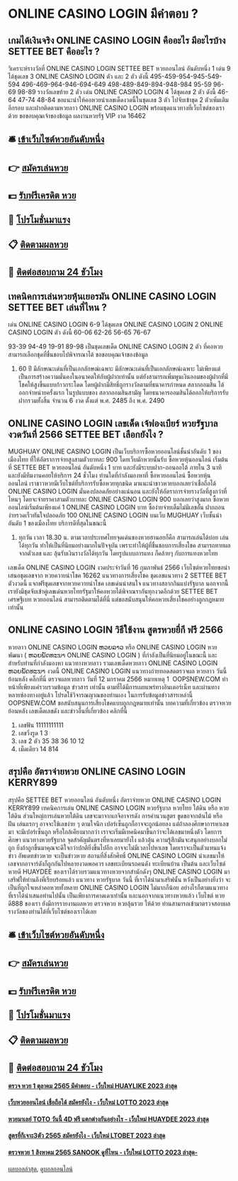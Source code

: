 # ONLINE CASINO LOGIN มีคำตอบ ?
## เกมได้เงินจริง ONLINE CASINO LOGIN คืออะไร มีอะไรบ้าง SETTEE BET คืออะไร ?
วิเคราะห์รางวัลที่ ONLINE CASINO LOGIN SETTEE BET หวยออนไลน์ อันดับหนึ่ง 1 เด่น 9 ได้ชุดเลข 3 ONLINE CASINO LOGIN ตัว และ 2 ตัว ดังนี้
495-459-954-945-549-594
496-469-964-946-694-649
498-489-849-894-948-984
95-59
96-69
98-89
รางวัลเลขท้าย 2 ตัว เด่น ONLINE CASINO LOGIN 4 ได้ชุดเลข 2 ตัว ดังนี้
46-64
47-74
48-84
ขอแนะนำให้คอหวยนำเลขเด็ดงวดนี้ในชุดเลข 3 ตัว ไปจับเข้าชุด 2 ตัวเพิ่มเติมอีกรอบ และฝากติดตามหวยลาว ONLINE CASINO LOGIN พร้อมชุดแนวทางที่เว็บไซต์ของเราด้วย
ขอขอบคุณเจ้าของข้อมูล
ผลงานหวยรัฐ VIP งวด 16462

## 🛎 [เข้าเว็บไซต์หวยอันดับหนึ่ง](https://bit.ly/3BG5bNw)
## 👉 [สมัครเล่นหวย](https://bit.ly/3BG5bNw)
## 💵 [รับฟรีเครดิต หวย](https://bit.ly/3C3mvgS)
## 👑 [โปรโมชั่นมาแรง](https://bit.ly/3C3mvgS)
## 📋 [ติดตามผลหวย](https://bit.ly/3C3mvgS)
## 📱 [ติดต่อสอบถาม 24 ชัวโมง](https://bit.ly/3C3mvgS)

## เทคนิคการเล่นหวยหุ้นเยอรมัน ONLINE CASINO LOGIN SETTEE BET เล่นที่ไหน ?
เด่น ONLINE CASINO LOGIN 6-9 ได้ชุดเลข ONLINE CASINO LOGIN 2 ONLINE CASINO LOGIN ตัว ดังนี้
60-06
62-26
56-65
76-67

93-39
94-49
19-91
89-98
เป็นชุดเลขเด็ด ONLINE CASINO LOGIN 2 ตัว ที่คอหวยสามารถเลือกชุดที่ชื่นชอบไปพิจารณาได้
ขอขอบคุณเจ้าของข้อมูล
1. 60 ปี มีลักษณะเด่นที่เป็นเอกลักษณ์เฉพาะ มีลักษณะเด่นที่เป็นเอกลักษณ์เฉพาะ ไม่เพียงแต่เป็นการสร้างความมั่นคงในอนาคตให้กับผู้ฝากเท่านั้น แต่ยังสามารถเพิ่มพูนเงินออมของผู้ฝากที่มีโชคให้สูงขึ้นแบบก้าวกระโดด โดยผู้ฝากมีสิทธิ์ถูกรางวัลตามที่ธนาคารกำหนด สลากออมสิน ได้ออกจำหน่ายครั้งแรก ในรูปแบบของ สลากออมสินสามัญ โดยธนาคารออมสินได้ออกให้บริการรับฝากรวมทั้งสิ้น จำนวน 6 งวด ตั้งแต่ พ.ศ. 2485 ถึง พ.ศ. 2490

## ONLINE CASINO LOGIN เลขเด็ด เจ้ฟองเบียร์ หวยรัฐบาล งวดวันที่ 2566 SETTEE BET เลือกยังไง ?
MUGHUAY ONLINE CASINO LOGIN เป็นเว็บบริการซื้อหวยออนไลน์ชั้นนำอันดับ 1 ของเมืองไทย ที่ให้อัตราการจ่ายสูงสามตัวบาทละ 900 โดยเว็บมักหวยนั้นรับ ซื้อหวยหุ้นออนไลน์ เริ่มต้นที่ SETTEE BET หวยออนไลน์ อันดับหนึ่ง 1 บาท และยังมีระบบฝาก-ถอนออโต้ ภายใน 3 นาที และยังมีทีมงานคอยให้บริการ 24 ชั่วโมง
ท่านใดที่กำลังมองหาที่ ซื้อหวยออนไลน์ ซื้อหวยหุ้นออนไลน์ เราชาวหวยมีเว็บไซต์ที่บริการรับซื้อหวยทุกชนิด มาแนะนำชาวหวยบอกเลยว่าเชื่อถือได้ ONLINE CASINO LOGIN มั่นคงปลอดภัยอย่างแน่นอน และยังให้อัตราการจ่ายรางวัลที่สูงกว่าที่ไหนๆ โดยจะจ่ายราคาสามตัวบาทละ ONLINE CASINO LOGIN 900 บอกเลยว่าสูงมาก ซื้อหวยออนไลน์เริ่มต้นเพียงแค่ 1 ONLINE CASINO LOGIN บาท ซื้อง่ายจ่ายเต็มไม่มีเลขอั้น ฝากถอนง่ายรวดเร็วทันใจปลอดภัย 100 ONLINE CASINO LOGIN บนเว็บ MUGHUAY เว็บชั้นนำอันดับ 1 ของเมืองไทย บริการดีที่สุดในขณะนี้
1. ทุกวัน เวลา 18.30 น. ตามเวลาประเทศไทยจุดเด่นของหวยฮานอยก็คือ สามารถเล่นได้บ่อย เล่นได้ทุกวัน ทำให้เป็นที่นิยมอย่างมากในปัจจุบัน เพราะทำให้ผู้ที่ชื่นชอบการเสี่ยงโชค สามารถทายผลจากตัวเลข และ ลุ้นรับเงินรางวัลได้ทุกวัน โดยรูปแบบการแทง ก็คล้ายๆ กับการแทงหวยไทย

เลขเด็ด ONLINE CASINO LOGIN งวดประจำวันที่ 16 กุมภาพันธ์ 2566 เว็บไซต์หวยไทยขอนำเสนอชุดเลขจาก หวยควายนำโชค 16262 แนวทางการเสี่ยงโชค ชุดเลขแนวทาง 2 SETTEE BET ตัวงวดนี้ แจกฟรีชุดเลขจากหวยควายนำโชค เลขเด่นน่าสนใจ แนวทางสลากกินแบ่งรัฐบาล นอกจากนี้เรายังมีชุดจับเข้าคู่เลขเด่นหวยไทยรัฐมาให้คอหวยได้พิจาณรากันทุกงวดอีกด้วย SETTEE BET เศรษฐีเบท หวยออนไลน์ สามารถติดตามได้ที่นี่ แต่ขอสนับสนุนให้คอหวยเสี่ยงโชคอย่างถูกกฎหมายเท่านั้น

## ONLINE CASINO LOGIN วิธีใช้งาน สูตรหวยยี่กี ฟรี 2566
หวยลาว ONLINE CASINO LOGIN ຫວຍລາວ หรือ ONLINE CASINO LOGIN หวยพัฒนา ( ຫວຍພັດທະນາ ONLINE CASINO LOGIN ) ที่กำลังเป็นที่นิยมอยู่ในขณะนี้ และสำหรับท่านที่กำลังมองหา แนวทางหวยลาว รวมเลขเด็ดหวยลาว ONLINE CASINO LOGIN ຫວຍພັດທະນາ งวดนี้
 ONLINE CASINO LOGIN แนวทางถ่ายทอดสดตรวจผล หวยลาว วันนี้ ย้อนหลัง คลิ๊กที่นี่ 
ตรวจผลหวยลาว วันที่ 12 มกราคม 2566
หมายเหตุ 1  OOPSNEW.COM ทำหน้าที่เพียงแค่รวบรวมข้อมูล ข่าวสาร เท่านั้น ตามที่ได้มีการเผยแพร่ทางอินเตอร์เน็ท และผ่านทางหลายช่องทางอยู่แล้ว โปรดใช้วิจารณญาณของท่านเอง ในการรับข้อมูลข่าวสารเหล่านี้ OOPSNEW.COM ขอสนับสนุนการเสี่ยงโชคแบบถูกกฎหมายเท่านั้น
บทความที่เกี่ยวข้อง
ตรวจหวยย้อนหลัง เลขเด็ดเลขดัง และข่าวอื่นที่เกี่ยวข้อง คลิกที่นี่
1. เลขฟัน 11111111111
2. เลขวิ่งรูด 1 3
3. เลข 2 ตัว 35 38 36 10 12
4. เม็ดเดียว 14 814

## สรุปคือ อัตราจ่ายหวย ONLINE CASINO LOGIN KERRY899
สรุปคือ SETTEE BET หวยออนไลน์ อันดับหนึ่ง อัตราจ่ายหวย ONLINE CASINO LOGIN KERRY899 เทคนิคการเล่น ONLINE CASINO LOGIN หวยรัฐบาล หวยไทย ใต้ดิน หรือ หวยใต้ดิน ส่วนใหญ่การเล่นหวยใต้ดิน เลขจะมาจากเกจิอาจารดัง การคำนวนสูตร ขูดขอจากต้นไม้ หรือ ฝัน เล่นแรกๆ อาจจะใช้เลขง่าย ๆ ตามใจนึก เปอร์เซ็นถูกก็อาจจะถูกน้อยลง
แต่ถ้าลองศึกษาการหาเลขมา จะมีเปอร์เซ็นถูก หรือใกล้เคียงมากกว่า เราจะเริ่มมีเทคนิคมาขึ้นกว่าจะได้เลขมาหนึ่งตัว โดยการศึกษา แนวทางหวยรัฐบาล จุดสำคัญมันตรงที่หาเลยมายังไง แล้วลุ้น ความรู้สึกมันจะสนุกอย่างบอกไม่ถูก ยิ่งถ้าถูกขึ้นมาคุณจะดีใจกว่าปกติยิ่งขึ้นไปอีก อาจจะไม่มีเวลาไปหาเลข
โดยเราจะเป็นตัวแทนแจ้งข่าว อัพเดทข่าวหวย จะเป็นข่าวหวย สถานที่สิ่งสักศิทธิ์ ONLINE CASINO LOGIN นำเลขมาให้ เลขจากอาจาร์ดังก็ถูกกันไปหลายงวดพอควร เลขทะเบียนรถคนดัง ทะเบียนบ้าน เป็นต้น และเว็บไซต์ หวยดี HUAYDEE ของเราได้รวบรวมแนวทางหวยจากสำนักดังๆ ONLINE CASINO LOGIN มาเสริฟให้ท่านถึงที่เรียบร้อยแล้ว
แนวทาง หวยรัฐบาล วันนี้ ที่เราได้นำมาเสริฟนั้น หวังเป็นอย่างยิ่งว่า จะเป็นที่ถูกใจเหล่าคอหวยทั้งหลาย ONLINE CASINO LOGIN ไม่มากก็น้อย อย่างไรก็ตามแนวทางที่เราได้นำเสนอท่านไปนั้น เป็นเพียงการคาดเดาเท่านั้น และนอกจากแนวทางหวยแล้ว เว็บไซต์ หวยดี888 ของเรา ยังมีการรายงานผลหวย ตรวจหวย หวยลุ้นรวย ให้ด้วย ท่านสามารถเข้ามาตรวจสอบผลรางวัลของท่านได้ที่เว็บไซต์ของเราได้เลย

## 🛎 [เข้าเว็บไซต์หวยอันดับหนึ่ง](https://bit.ly/3BG5bNw)
## 👉 [สมัครเล่นหวย](https://bit.ly/3BG5bNw)
## 💵 [รับฟรีเครดิต หวย](https://bit.ly/3C3mvgS)
## 👑 [โปรโมชั่นมาแรง](https://bit.ly/3C3mvgS)
## 📋 [ติดตามผลหวย](https://bit.ly/3C3mvgS)
## 📱 [ติดต่อสอบถาม 24 ชัวโมง](https://bit.ly/3C3mvgS)

#### [ตรวจ หวย 1 ตุลาคม 2565 มีคำตอบ - เว็บใหม่ HUAYLIKE 2023 ล่าสุด](https://atom.io/themes/ตรวจ%20หวย%201%20ตุลาคม%202565%20มีคำตอบ%20-%20เว็บใหม่%20huaylike%202023%20ล่าสุด)
#### [เว็บหวยออนไลน์ เชื่อถือได้ สมัครยังไง - เว็บใหม่ LOTTO 2023 ล่าสุด](https://atom.io/themes/เว็บหวยออนไลน์%20เชื่อถือได้%20สมัครยังไง%20-%20เว็บใหม่%20lotto%202023%20ล่าสุด)
#### [หวยมาเลย์ TOTO วันนี้ 4D ฟรี แตกต่างกันอย่างไร - เว็บใหม่ HUAYDEE 2023 ล่าสุด](https://atom.io/themes/หวยมาเลย์%20toto%20วันนี้%204d%20ฟรี%20แตกต่างกันอย่างไร%20-%20เว็บใหม่%20huaydee%202023%20ล่าสุด)
#### [สูตรยี่กีเจาะ3ตัว 2565 สมัครยังไง - เว็บใหม่ LTOBET 2023 ล่าสุด](https://atom.io/themes/สูตรยี่กีเจาะ3ตัว%202565%20สมัครยังไง%20-%20เว็บใหม่%20ltobet%202023%20ล่าสุด)
#### [ตรวจหวย 1 สิงหาคม 2565 SANOOK ดูที่ไหน - เว็บใหม่ LOTTO 2023 ล่าสุด-](https://atom.io/themes/ตรวจหวย%201%20สิงหาคม%202565%20sanook%20ดูที่ไหน%20-%20เว็บใหม่%20lotto%202023%20ล่าสุด-)

[ผลบอลล่าสุด](https://siamsport.tv "ผลบอลล่าสุด"), [ดูบอลออนไลน์](https://siamsport.tv/ดูบอลสด "ดูบอลออนไลน์")